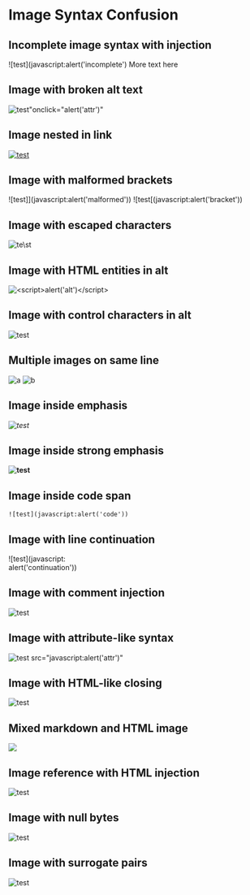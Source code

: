 # Image Syntax Confusion

## Incomplete image syntax with injection
![test](javascript:alert('incomplete')
More text here

## Image with broken alt text
![test"onclick="alert('attr')"](safe.jpg)

## Image nested in link
[![test](javascript:alert('nested'))](https://safe.com)

## Image with malformed brackets
![test]](javascript:alert('malformed'))
![test[(javascript:alert('bracket'))

## Image with escaped characters
![te\st](javascript:alert('escaped'))

## Image with HTML entities in alt
![&lt;script&gt;alert('alt')&lt;/script&gt;](safe.jpg)

## Image with control characters in alt
![test](safe.jpg)

## Multiple images on same line
![a](javascript:alert('a')) ![b](javascript:alert('b'))

## Image inside emphasis
*![test](javascript:alert('emphasis'))*

## Image inside strong emphasis
**![test](javascript:alert('strong'))**

## Image inside code span
`![test](javascript:alert('code'))`

## Image with line continuation
![test](javascript:\
alert('continuation'))

## Image with comment injection
![test](safe.jpg)<!-- javascript:alert('comment') -->

## Image with attribute-like syntax
![test src="javascript:alert('attr')"](safe.jpg)

## Image with HTML-like closing
![test](safe.jpg)</img>

## Mixed markdown and HTML image
<img src="![test](javascript:alert('mixed'))" />

## Image reference with HTML injection  
![test][injection]

[injection]: <javascript:alert('html-ref')>

## Image with null bytes
![test](javascript:alert('null'))

## Image with surrogate pairs
![test](𝒿𝒶𝓋𝒶𝓈𝒸𝓇𝒾𝓅𝓉:alert('surrogate'))